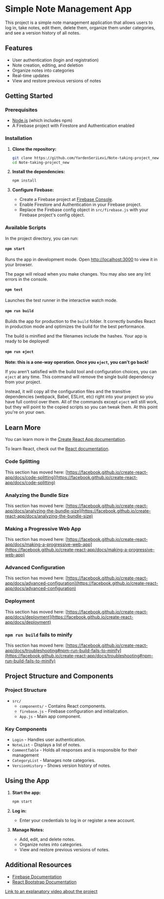 # Simple Note Management App

This project is a simple note management application that allows users to log in, take notes, edit them, delete them, organize them under categories, and see a version history of all notes.

## Features

- User authentication (login and registration)
- Note creation, editing, and deletion
- Organize notes into categories
- Real-time updates
- View and restore previous versions of notes

## Getting Started

### Prerequisites

- [Node.js](https://nodejs.org/) (which includes npm)
- A Firebase project with Firestore and Authentication enabled

### Installation

1. **Clone the repository:**
    ```bash
    git clone https://github.com/YardenSeriLevi/Note-taking-project_new.git
    cd Note-taking-project_new
    ```

2. **Install the dependencies:**
    ```bash
    npm install
    ```

3. **Configure Firebase:**
    - Create a Firebase project at [Firebase Console](https://console.firebase.google.com/).
    - Enable Firestore and Authentication in your Firebase project.
    - Replace the Firebase config object in `src/firebase.js` with your Firebase project's config object.

### Available Scripts

In the project directory, you can run:

#### `npm start`

Runs the app in development mode. Open [http://localhost:3000](http://localhost:3000) to view it in your browser.

The page will reload when you make changes. You may also see any lint errors in the console.

#### `npm test`

Launches the test runner in the interactive watch mode.

#### `npm run build`

Builds the app for production to the `build` folder. It correctly bundles React in production mode and optimizes the build for the best performance.

The build is minified and the filenames include the hashes. Your app is ready to be deployed!

#### `npm run eject`

**Note: this is a one-way operation. Once you `eject`, you can't go back!**

If you aren't satisfied with the build tool and configuration choices, you can `eject` at any time. This command will remove the single build dependency from your project.

Instead, it will copy all the configuration files and the transitive dependencies (webpack, Babel, ESLint, etc) right into your project so you have full control over them. All of the commands except `eject` will still work, but they will point to the copied scripts so you can tweak them. At this point you're on your own.

## Learn More

You can learn more in the [Create React App documentation](https://facebook.github.io/create-react-app/docs/getting-started).

To learn React, check out the [React documentation](https://reactjs.org/).

### Code Splitting

This section has moved here: [https://facebook.github.io/create-react-app/docs/code-splitting](https://facebook.github.io/create-react-app/docs/code-splitting)

### Analyzing the Bundle Size

This section has moved here: [https://facebook.github.io/create-react-app/docs/analyzing-the-bundle-size](https://facebook.github.io/create-react-app/docs/analyzing-the-bundle-size)

### Making a Progressive Web App

This section has moved here: [https://facebook.github.io/create-react-app/docs/making-a-progressive-web-app](https://facebook.github.io/create-react-app/docs/making-a-progressive-web-app)

### Advanced Configuration

This section has moved here: [https://facebook.github.io/create-react-app/docs/advanced-configuration](https://facebook.github.io/create-react-app/docs/advanced-configuration)

### Deployment

This section has moved here: [https://facebook.github.io/create-react-app/docs/deployment](https://facebook.github.io/create-react-app/docs/deployment)

### `npm run build` fails to minify

This section has moved here: [https://facebook.github.io/create-react-app/docs/troubleshooting#npm-run-build-fails-to-minify](https://facebook.github.io/create-react-app/docs/troubleshooting#npm-run-build-fails-to-minify)

## Project Structure and Components

### Project Structure

- `src/`
  - `components/` - Contains React components.
  - `firebase.js` - Firebase configuration and initialization.
  - `App.js` - Main app component.

### Key Components

- `Login` - Handles user authentication.
- `NoteList` - Displays a list of notes.
- `CommentTable` - Holds all responses and is responsible for their management 
- `CategoryList` - Manages note categories.
- `VersionHistory` - Shows version history of notes.

## Using the App

1. **Start the app:**
    ```bash
    npm start
    ```

2. **Log in:**
   - Enter your credentials to log in or register a new account.

3. **Manage Notes:**
   - Add, edit, and delete notes.
   - Organize notes into categories.
   - View and restore previous versions of notes.

## Additional Resources

- [Firebase Documentation](https://firebase.google.com/docs)
- [React Bootstrap Documentation](https://react-bootstrap.github.io/)

[Link to an explanatory video about the project](https://ooo.mmhmm.app/watch/z_B4SLPW2c0eJ1PgUPANcT)

